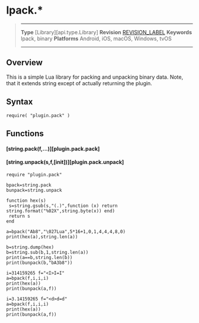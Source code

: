 # lpack.*

> --------------------- ------------------------------------------------------------------------------------------
> __Type__				[Library][api.type.Library]
> __Revision__			[REVISION_LABEL](REVISION_URL)
> __Keywords__			lpack, binary
> __Platforms__			Android, iOS, macOS, Windows, tvOS
> --------------------- ------------------------------------------------------------------------------------------

## Overview

This is a simple Lua library for packing and unpacking binary data. Note, that it extends string except of actually returning the plugin.


## Syntax

	require( "plugin.pack" )

## Functions

#### [string.pack(f,...)][plugin.pack.pack]

#### [string.unpack(s,f,[init])][plugin.pack.unpack]


```
require "plugin.pack"

bpack=string.pack
bunpack=string.unpack

function hex(s)
 s=string.gsub(s,"(.)",function (x) return string.format("%02X",string.byte(x)) end)
 return s
end

a=bpack("Ab8","\027Lua",5*16+1,0,1,4,4,4,8,0)
print(hex(a),string.len(a))

b=string.dump(hex)
b=string.sub(b,1,string.len(a))
print(a==b,string.len(b))
print(bunpack(b,"bA3b8"))

i=314159265 f="<I>I=I"
a=bpack(f,i,i,i)
print(hex(a))
print(bunpack(a,f))

i=3.14159265 f="<d>d=d"
a=bpack(f,i,i,i)
print(hex(a))
print(bunpack(a,f))

```
